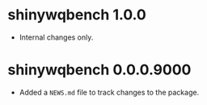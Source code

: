 <!-- NEWS.md is maintained by https://cynkra.github.io/fledge, do not edit -->

# shinywqbench 1.0.0

- Internal changes only.


# shinywqbench 0.0.0.9000

- Added a `NEWS.md` file to track changes to the package.
